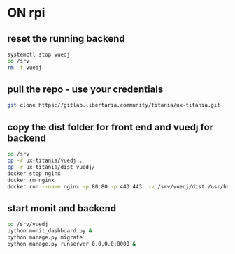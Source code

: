 # ON rpi
## reset the running backend
```bash
systemctl stop vuedj
cd /srv
rm -f vuedj
```

## pull the repo - use your credentials
```bash
git clone https://gitlab.libertaria.community/titania/ux-titania.git
```

## copy the dist folder for front end and vuedj for backend
```bash
cd /srv
cp -r ux-titania/vuedj .
cp -r ux-titania/dist vuedj/
docker stop nginx
docker rm nginx
docker run --name nginx -p 80:80 -p 443:443  -v /srv/vuedj/dist:/usr/html libertaria/nginx:armv7
```

## start monit and backend
```bash
cd /srv/vuedj
python monit_dashboard.py &
python manage.py migrate
python manage.py runserver 0.0.0.0:8000 &
```

